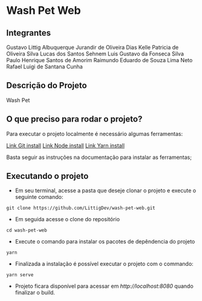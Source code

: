 # Wash Pet Web

## Integrantes
Gustavo Littig Albuquerque
Jurandir de Oliveira Dias
Kelle Patricia de Oliveira Silva
Lucas dos Santos Sehnem
Luis Gustavo da Fonseca Silva
Paulo Henrique Santos de Amorim
Raimundo Eduardo de Souza Lima Neto
Rafael Luigi de Santana Cunha

## Descrição do Projeto
Wash Pet

## O que preciso para rodar o projeto?

Para executar o projeto localmente é necessário algumas ferramentas:

[Link Git install](https://nodejs.org/en/download)
[Link Node install](https://nodejs.org/en/download)
[Link Yarn install](https://classic.yarnpkg.com/lang/en/docs/install/#mac-stable)

Basta seguir as instruções na documentação para instalar as ferramentas;

## Executando o projeto

 - Em seu terminal, acesse a pasta que deseje clonar o projeto e execute o seguinte comando:
```
git clone https://github.com/LittigDev/wash-pet-web.git
```
 - Em seguida acesse o clone do repositório
```
cd wash-pet-web
```
 - Execute o comando para instalar os pacotes de depêndencia do projeto
```
yarn
```
- Finalizada a instalação é possível executar o projeto com o commando:
```
yarn serve
```
- Projeto ficara disponível para acessar em _http://localhost:8080_ quando finalizar o build.

